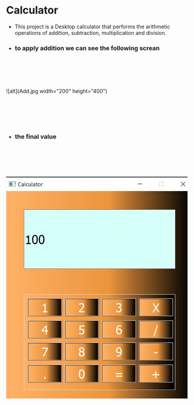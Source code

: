 # Calculator

- This project is a Desktop calculator that performs the arithmetic operations of addition, subtraction, multiplication and division.

* ### to  apply addition we can see the following screan 
 <br> <br> <br> <br>


![alt](Add.jpg width="200" height="400")




 <br> <br> <br> <br>
*  ### the final value 


 <br> <br> <br> <br>

![alt](Final_Value.jpg)

